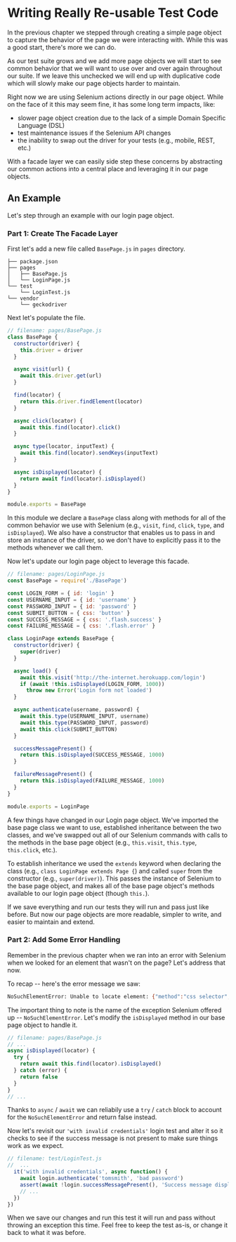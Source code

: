 # Writing Really Re-usable Test Code

In the previous chapter we stepped through creating a simple page object to capture the behavior of the page we were interacting with. While this was a good start, there's more we can do.

As our test suite grows and we add more page objects we will start to see common behavior that we will want to use over and over again throughout our suite. If we leave this unchecked we will end up with duplicative code which will slowly make our page objects harder to maintain. 

Right now we are using Selenium actions directly in our page object. While on the face of it this may seem fine, it has some long term impacts, like:

+ slower page object creation due to the lack of a simple Domain Specific Language (DSL)
+ test maintenance issues if the Selenium API changes
+ the inability to swap out the driver for your tests (e.g., mobile, REST, etc.)

With a facade layer we can easily side step these concerns by abstracting our common actions into a central place and leveraging it in our page objects.

## An Example

Let's step through an example with our login page object.

### Part 1: Create The Facade Layer

First let's add a new file called `BasePage.js` in `pages` directory.

```text
├── package.json
├── pages
│   ├── BasePage.js
│   └── LoginPage.js
└── test
    └── LoginTest.js
└── vendor
    └── geckodriver
```

Next let's populate the file.

```javascript
// filename: pages/BasePage.js
class BasePage {
  constructor(driver) {
    this.driver = driver
  }

  async visit(url) {
    await this.driver.get(url)
  }

  find(locator) {
    return this.driver.findElement(locator)
  }

  async click(locator) {
    await this.find(locator).click()
  }

  async type(locator, inputText) {
    await this.find(locator).sendKeys(inputText)
  }

  async isDisplayed(locator) {
    return await find(locator).isDisplayed()
  }
}

module.exports = BasePage
```

In this module we declare a `BasePage` class along with methods for all of the common behavior we use with Selenium (e.g., `visit`, `find`, `click`, `type`, and `isDisplayed`). We also have a constructor that enables us to pass in and store an instance of the driver, so we don't have to explicitly pass it to the methods whenever we call them.

Now let's update our login page object to leverage this facade.

```javascript
// filename: pages/LoginPage.js
const BasePage = require('./BasePage')

const LOGIN_FORM = { id: 'login' }
const USERNAME_INPUT = { id: 'username' }
const PASSWORD_INPUT = { id: 'password' }
const SUBMIT_BUTTON = { css: 'button' }
const SUCCESS_MESSAGE = { css: '.flash.success' }
const FAILURE_MESSAGE = { css: '.flash.error' }

class LoginPage extends BasePage {
  constructor(driver) {
    super(driver)
  }

  async load() {
    await this.visit('http://the-internet.herokuapp.com/login')
    if (await !this.isDisplayed(LOGIN_FORM, 1000))
      throw new Error('Login form not loaded')
  }

  async authenticate(username, password) {
    await this.type(USERNAME_INPUT, username)
    await this.type(PASSWORD_INPUT, password)
    await this.click(SUBMIT_BUTTON)
  }

  successMessagePresent() {
    return this.isDisplayed(SUCCESS_MESSAGE, 1000)
  }

  failureMessagePresent() {
    return this.isDisplayed(FAILURE_MESSAGE, 1000)
  }
}

module.exports = LoginPage
```

A few things have changed in our Login page object. We've imported the base page class we want to use, established inheritance between the two classes, and we've swapped out all of our Selenium commands with calls to the methods in the base page object (e.g., `this.visit`, `this.type`, `this.click`, etc.). 

To establish inheritance we used the `extends` keyword when declaring the class (e.g., `class LoginPage extends Page {`) and called `super` from the constructor (e.g., `super(driver)`). This passes the instance of Selenium to the base page object, and makes all of the base page object's methods available to our login page object (though `this.`).

If we save everything and run our tests they will run and pass just like before. But now our page objects are more readable, simpler to write, and easier to maintain and extend.

### Part 2: Add Some Error Handling

Remember in the previous chapter when we ran into an error with Selenium when we looked for an element that wasn't on the page? Let's address that now.

To recap -- here's the error message we saw:

```sh
NoSuchElementError: Unable to locate element: {"method":"css selector","selector":".flash.success"}
```

The important thing to note is the name of the exception Selenium offered up -- `NoSuchElementError`. Let's modify the `isDisplayed` method in our base page object to handle it.

```javascript
// filename: pages/BasePage.js
// ...
async isDisplayed(locator) {
  try {
    return await this.find(locator).isDisplayed()
  } catch (error) {
    return false
  }
}
// ...
```

Thanks to `async` / `await` we can reliabily use a `try` / `catch` block to account for the `NoSuchElementError` and return false instead.

Now let's revisit our `'with invalid credentials'` login test and alter it so it checks to see if the success message is not present to make sure things work as we expect.

```javascript
// filename: test/LoginTest.js
//  ...
  it('with invalid credentials', async function() {
    await login.authenticate('tomsmith', 'bad password')
    assert(await !login.successMessagePresent(), 'Success message displayed')
    // ...
  })
})

```

When we save our changes and run this test it will run and pass without throwing an exception this time. Feel free to keep the test as-is, or change it back to what it was before.
